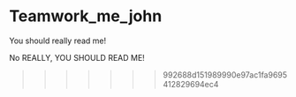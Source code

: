 # Teamwork_me_john

You should really read me!

No REALLY, YOU SHOULD READ ME!
>>>>>>> 992688d151989990e97ac1fa9695412829694ec4

